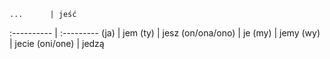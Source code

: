    ...      | jeść
 :---------- | :---------
(ja)         | jem
(ty)         | jesz
(on/ona/ono) | je
(my)         | jemy
(wy)         | jecie
(oni/one)    | jedzą

